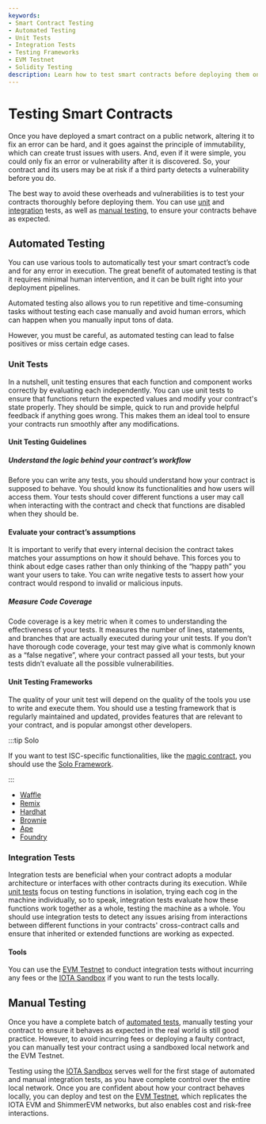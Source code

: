```yaml
---
keywords:
- Smart Contract Testing
- Automated Testing
- Unit Tests
- Integration Tests
- Testing Frameworks
- EVM Testnet
- Solidity Testing
description: Learn how to test smart contracts before deploying them on public networks to avoid vulnerabilities and ensure functionality aligns with requirements using unit, and integration testing, alongside frameworks and testing with the IOTA Sandbox and the EVM Testnet. 
---
```


# Testing Smart Contracts

Once you have deployed a smart contract on a public network, altering it to fix an error can be hard, and it goes
against the principle of immutability, which can create trust issues with users. And, even if it were simple, you could
only fix an error or vulnerability after it is discovered. So, your contract and its users may be at risk if a third
party detects a vulnerability before you do.

The best way to avoid these overheads and vulnerabilities is to test your contracts thoroughly before deploying them.
You can use [unit](#unit-tests) and [integration](#integration-tests) tests, as well
as [manual testing](#manual-testing), to ensure your contracts behave as expected.

## Automated Testing

You can use various tools to automatically test your smart contract’s code and for any error in execution. The great
benefit of automated testing is that it requires minimal human intervention, and it can be built right into your
deployment pipelines.

Automated testing also allows you to run repetitive and time-consuming tasks without testing each case manually and
avoid human errors, which can happen when you manually input tons of data.

However, you must be careful, as automated testing can lead to false positives or miss certain edge cases.

### Unit Tests

In a nutshell, unit testing ensures that each function and component works correctly by evaluating each independently.
You can use unit tests to ensure that functions return the expected values and modify your contract's state properly.
They should be simple, quick to run and provide helpful feedback if anything goes wrong. This makes them an ideal tool
to ensure your contracts run smoothly after any modifications.

#### Unit Testing Guidelines

##### Understand the logic behind your contract’s workflow

Before you can write any tests, you should understand how your contract is supposed to behave. You should know its
functionalities and how users will access them. Your tests should cover different functions a user may call when
interacting with the contract and check that functions are disabled when they should be.

#### Evaluate your contract’s assumptions

It is important to verify that every internal decision the contract takes matches your assumptions on how it should
behave. This forces you to think about edge cases rather than only thinking of the “happy path” you want your users to
take. You can write negative tests to assert how your contract would respond to invalid or malicious inputs.

##### Measure Code Coverage

Code coverage is a key metric when it comes to understanding the effectiveness of your tests. It measures the number of
lines, statements, and branches that are actually executed during your unit tests. If you don’t have thorough code
coverage, your test may give what is commonly known as a “false negative”, where your contract passed all your tests,
but your tests didn’t evaluate all the possible vulnerabilities.

#### Unit Testing Frameworks

The quality of your unit test will depend on the quality of the tools you use to write and execute them. You should use
a testing framework that is regularly maintained and updated, provides features that are relevant to your contract, and
is popular amongst other developers.

:::tip Solo

If you want to test ISC-specific functionalities, like the [magic contract](./core-contracts/introduction.md), you should use
the [Solo Framework](../solo/getting-started.md).

:::

* [Waffle](https://ethereum-waffle.readthedocs.io/en/latest/getting-started.html#writing-tests)
* [Remix](https://remix-ide.readthedocs.io/en/latest/unittesting.html#write-tests)
* [Hardhat](https://hardhat.org/hardhat-runner/docs/guides/test-contracts)
* [Brownie](https://eth-brownie.readthedocs.io/en/v1.0.0_a/tests.html)
* [Ape](https://docs.apeworx.io/ape/stable/userguides/testing.html)
* [Foundry](https://book.getfoundry.sh/forge/writing-tests)

### Integration Tests

Integration tests are beneficial when your contract adopts a modular architecture or interfaces with other contracts
during its execution. While [unit tests](#unit-tests) focus on testing functions in isolation, trying each cog in the
machine individually, so to speak, integration tests evaluate how these functions work together as a whole, testing the
machine as a whole. You should use integration tests to detect any issues arising from interactions between different
functions in your contracts' cross-contract calls and ensure that inherited or extended functions are working as
expected.

#### Tools

You can use the [EVM Testnet](/build/networks-endpoints/#testnet-evm) to conduct integration tests without
incurring any fees or the [IOTA Sandbox](/iota-sandbox/getting-started/) if you want to run the tests locally.

## Manual Testing

Once you have a complete batch of [automated tests](#automated-testing), manually testing your contract to ensure it
behaves as expected in the real world is still good practice. However, to avoid incurring fees or deploying a faulty
contract, you can manually test your contract using a sandboxed local network and the EVM Testnet.

Testing using the [IOTA Sandbox](/iota-sandbox/getting-started/) serves well for the first stage of automated and manual
integration tests, as you have complete control over the entire local network. Once you are confident about how your
contract behaves locally, you can deploy and test on the [EVM Testnet](/build/networks-endpoints/#testnet-evm),
which replicates the IOTA EVM and ShimmerEVM networks, but also enables cost and risk-free interactions.


